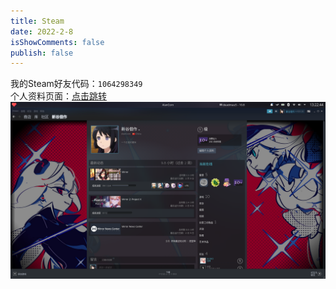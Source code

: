 ```yaml
---
title: Steam
date: 2022-2-8
isShowComments: false
publish: false
---
```

我的Steam好友代码：`1064298349`  
个人资料页面：[点击跳转](https://steamcommunity.com/id/AlanCorn_02/)
![](./image/Steam.md/2022-02-09-13-22-57.png)